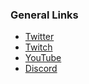 ### General Links

- [Twitter](https://twitter.com/thecybermentor)
- [Twitch](https://twitch.tv/thecybermentor)
- [YouTube](https://youtube.com/c/thecybermentor)
- [Discord](https://tcm-sec.com/discord/)


